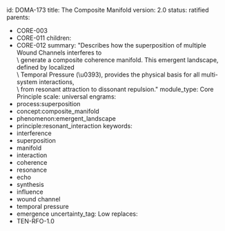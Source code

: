 id: DOMA-173
title: The Composite Manifold
version: 2.0
status: ratified
parents:
- CORE-003
- CORE-011
children:
- CORE-012
summary: "Describes how the superposition of multiple Wound Channels interferes to\
  \ generate a composite coherence manifold. This emergent landscape, defined by localized\
  \ Temporal Pressure (\u0393), provides the physical basis for all multi-system interactions,\
  \ from resonant attraction to dissonant repulsion."
module_type: Core Principle
scale: universal
engrams:
- process:superposition
- concept:composite_manifold
- phenomenon:emergent_landscape
- principle:resonant_interaction
keywords:
- interference
- superposition
- manifold
- interaction
- coherence
- resonance
- echo
- synthesis
- influence
- wound channel
- temporal pressure
- emergence
uncertainty_tag: Low
replaces:
- TEN-RFO-1.0